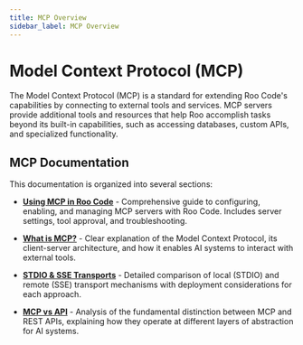 ```yaml
---
title: MCP Overview
sidebar_label: MCP Overview
---
```


# Model Context Protocol (MCP)

The Model Context Protocol (MCP) is a standard for extending Roo Code's capabilities by connecting to external tools and services. MCP servers provide additional tools and resources that help Roo accomplish tasks beyond its built-in capabilities, such as accessing databases, custom APIs, and specialized functionality.

## MCP Documentation

This documentation is organized into several sections:

* [**Using MCP in Roo Code**](./using-mcp-in-roo) - Comprehensive guide to configuring, enabling, and managing MCP servers with Roo Code. Includes server settings, tool approval, and troubleshooting.

* [**What is MCP?**](./what-is-mcp) - Clear explanation of the Model Context Protocol, its client-server architecture, and how it enables AI systems to interact with external tools.

* [**STDIO & SSE Transports**](./server-transports) - Detailed comparison of local (STDIO) and remote (SSE) transport mechanisms with deployment considerations for each approach.

* [**MCP vs API**](./mcp-vs-api) - Analysis of the fundamental distinction between MCP and REST APIs, explaining how they operate at different layers of abstraction for AI systems.